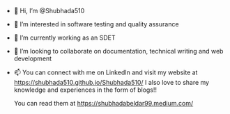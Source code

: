 - 👋 Hi, I’m @Shubhada510
- 👀 I’m interested in software testing and quality assurance
- 🌱 I’m currently working as an SDET 
- 💞️ I’m looking to collaborate on documentation, technical writing and web development
- 📫 You can connect with me on LinkedIn and visit my website at https://shubhada510.github.io/Shubhada510/
     I also love to share my knowledge and experiences in the form of blogs!!

     You can read them at https://shubhadabeldar99.medium.com/

<!---
Shubhada510/Shubhada510 is a ✨ special ✨ repository because its `README.md` (this file) appears on your GitHub profile.
You can click the Preview link to take a look at your changes.
--->
